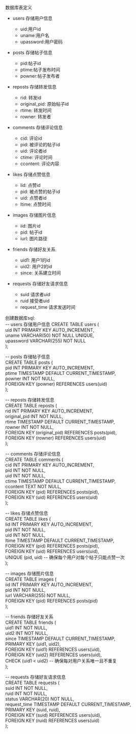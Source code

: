 数据库表定义  
- users 存储用户信息
  - uid:用户id
  - uname:用户名
  - upassword:用户密码
- posts 存储帖子信息
  - pid:帖子id
  - ptime:帖子发布时间
  - powner:帖子发布者
- reposts 存储转发信息
  - rid: 转发id
  - original_pid: 原始帖子id
  - rtime: 转发时间
  - rowner: 转发者
- comments 存储评论信息
  - cid: 评论id
  - pid: 被评论的帖子id
  - uid: 评论者id
  - ctime: 评论时间
  - ccontent: 评论内容
- likes 存储点赞信息
  - lid: 点赞id
  - pid: 被点赞的帖子id
  - uid: 点赞者id
  - ltime: 点赞时间
- images 存储图片信息
  - iid: 图片id
  - pid: 帖子id
  - iurl: 图片路径
- friends 存储好友关系
  - uid1: 用户1的id
  - uid2: 用户2的id
  - since: 关系建立时间

- requests 存储好友请求信息
  - suid  请求者uid
  - ruid  接受者uid
  - request_time 请求发送时间

创建数据库sql:  
-- users 存储用户信息
CREATE TABLE users (  
                       uid INT PRIMARY KEY AUTO_INCREMENT,  
                       uname VARCHAR(50) NOT NULL UNIQUE,  
                       upassword VARCHAR(255) NOT NULL  
);  

-- posts 存储帖子信息  
CREATE TABLE posts (  
                       pid INT PRIMARY KEY AUTO_INCREMENT,  
                       ptime TIMESTAMP DEFAULT CURRENT_TIMESTAMP,  
                       powner INT NOT NULL,  
                       FOREIGN KEY (powner) REFERENCES users(uid)  
);  

-- reposts 存储转发信息  
CREATE TABLE reposts (  
                         rid INT PRIMARY KEY AUTO_INCREMENT,  
                         original_pid INT NOT NULL,  
                         rtime TIMESTAMP DEFAULT CURRENT_TIMESTAMP,  
                         rowner INT NOT NULL,  
                         FOREIGN KEY (original_pid) REFERENCES posts(pid),  
                         FOREIGN KEY (rowner) REFERENCES users(uid)  
);  

-- comments 存储评论信息  
CREATE TABLE comments (  
                          cid INT PRIMARY KEY AUTO_INCREMENT,  
                          pid INT NOT NULL,  
                          uid INT NOT NULL,  
                          ctime TIMESTAMP DEFAULT CURRENT_TIMESTAMP,  
                          ccontent TEXT NOT NULL,  
                          FOREIGN KEY (pid) REFERENCES posts(pid),  
                          FOREIGN KEY (uid) REFERENCES users(uid)  
);  

-- likes 存储点赞信息  
CREATE TABLE likes (  
                       lid INT PRIMARY KEY AUTO_INCREMENT,  
                       pid INT NOT NULL,  
                       uid INT NOT NULL,  
                       ltime TIMESTAMP DEFAULT CURRENT_TIMESTAMP,  
                       FOREIGN KEY (pid) REFERENCES posts(pid),  
                       FOREIGN KEY (uid) REFERENCES users(uid),  
                       UNIQUE (pid, uid)  -- 确保每个用户对每个帖子只能点赞一次  
);  

-- images 存储图片信息  
CREATE TABLE images (  
                        iid INT PRIMARY KEY AUTO_INCREMENT,  
                        pid INT NOT NULL,  
                        iurl VARCHAR(255) NOT NULL,  
                        FOREIGN KEY (pid) REFERENCES posts(pid)  
);  

-- friends 存储好友关系  
CREATE TABLE friends (  
                         uid1 INT NOT NULL,  
                         uid2 INT NOT NULL,  
                         since TIMESTAMP DEFAULT CURRENT_TIMESTAMP,  
                         PRIMARY KEY (uid1, uid2),  
                         FOREIGN KEY (uid1) REFERENCES users(uid),  
                         FOREIGN KEY (uid2) REFERENCES users(uid),  
                         CHECK (uid1 < uid2)  -- 确保每对用户关系唯一且不重复  
);  

-- requests 存储好友请求信息  
CREATE TABLE requests (  
                          suid INT NOT NULL,  
                          ruid INT NOT NULL,  
                          status VARCHAR(20) NOT NULL,  
                          request_time TIMESTAMP DEFAULT CURRENT_TIMESTAMP,  
                          PRIMARY KEY (suid, ruid),  
                          FOREIGN KEY (suid) REFERENCES users(uid),  
                          FOREIGN KEY (ruid) REFERENCES users(uid)  
);
